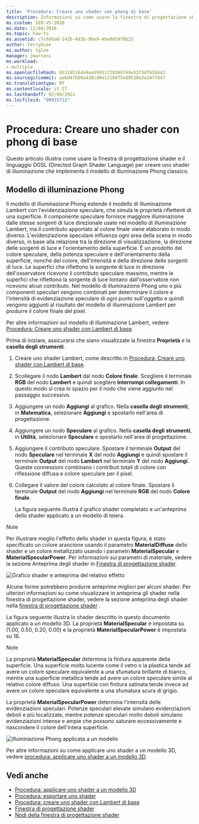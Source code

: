 ```yaml
---
title: 'Procedura: Creare uno shader con phong di base'
description: Informazioni su come usare la finestra di progettazione shader e il linguaggio di Graph shader diretto per creare uno shader di illuminazione che implementa il modello di illuminazione Phong classico.
ms.custom: SEO-VS-2020
ms.date: 11/04/2016
ms.topic: how-to
ms.assetid: c7c69da8-142b-4d3b-9be9-4be0d5970b25
author: TerryGLee
ms.author: tglee
manager: jmartens
ms.workload:
- multiple
ms.openlocfilehash: b5319526da9aa59951729389749e53f3df65b643
ms.sourcegitcommit: ae6d47b09a439cd0e13180f5e89510e3e347fd47
ms.translationtype: MT
ms.contentlocale: it-IT
ms.lasthandoff: 02/08/2021
ms.locfileid: "99915712"
---
```

# <a name="how-to-create-a-basic-phong-shader"></a>Procedura: Creare uno shader con phong di base

Questo articolo illustra come usare la finestra di progettazione shader e il linguaggio DGSL (Directed Graph Shader Language) per creare uno shader di illuminazione che implementa il modello di illuminazione Phong classico.

## <a name="the-phong-lighting-model"></a>Modello di illuminazione Phong

Il modello di illuminazione Phong estende il modello di illuminazione Lambert con l'evidenziazione speculare, che simula le proprietà riflettenti di una superficie. Il componente speculare fornisce maggiore illuminazione dalle stesse sorgenti di luce direzionale usate nel modello di illuminazione Lambert, ma il contributo apportato al colore finale viene elaborato in modo diverso. L'evidenziazione speculare influenza ogni area della scena in modo diverso, in base alla relazione tra la direzione di visualizzazione, la direzione delle sorgenti di luce e l'orientamento della superficie. È un prodotto del colore speculare, della potenza speculare e dell'orientamento della superficie, nonché del colore, dell'intensità e della direzione delle sorgenti di luce. Le superfici che riflettono la sorgente di luce in direzione dell'osservatore ricevono il contributo speculare massimo, mentre le superfici che riflettono la sorgente di luce lontano dall'osservatore non ricevono alcun contributo. Nel modello di illuminazione Phong uno o più componenti speculari vengono combinati per determinare il colore e l'intensità di evidenziazione speculare di ogni punto sull'oggetto e quindi vengono aggiunti al risultato del modello di illuminazione Lambert per produrre il colore finale del pixel.

Per altre informazioni sul modello di illuminazione Lambert, vedere [Procedura: Creare uno shader con Lambert di base](../designers/how-to-create-a-basic-lambert-shader.md).

Prima di iniziare, assicurarsi che siano visualizzate la finestra **Proprietà** e la **casella degli strumenti**.

1. Creare uno shader Lambert, come descritto in [Procedura: Creare uno shader con Lambert di base](../designers/how-to-create-a-basic-lambert-shader.md).

2. Scollegare il nodo **Lambert** dal nodo **Colore finale**. Scegliere il terminale **RGB** del nodo **Lambert** e quindi scegliere **Interrompi collegamenti**. In questo modo si crea lo spazio per il nodo che viene aggiunto nel passaggio successivo.

3. Aggiungere un nodo **Aggiungi** al grafico. Nella **casella degli strumenti**, in **Matematica**, selezionare **Aggiungi** e spostarlo nell'area di progettazione.

4. Aggiungere un nodo **Speculare** al grafico. Nella **casella degli strumenti**, in **Utilità**, selezionare **Speculare** e spostarlo nell'area di progettazione.

5. Aggiungere il contributo speculare. Spostare il terminale **Output** del nodo **Speculare** nel terminale **X** del nodo **Aggiungi** e quindi spostare il terminale **Output** del nodo **Lambert** nel terminale **Y** del nodo **Aggiungi**. Queste connessioni combinano i contributi totali di colore con riflessione diffusa e colore speculare per il pixel.

6. Collegare il valore del colore calcolato al colore finale. Spostare il terminale **Output** del nodo **Aggiungi** nel terminale **RGB** del nodo **Colore finale**.

   La figura seguente illustra il grafico shader completato e un'anteprima dello shader applicato a un modello di teiera.

> [!NOTE]
> Per illustrare meglio l'effetto dello shader in questa figura, è stato specificato un colore arancione usando il parametro **MaterialDiffuse** dello shader e un colore metallizzato usando i parametri **MaterialSpecular** e **MaterialSpecularPower**. Per informazioni sui parametri di materiale, vedere la sezione Anteprima degli shader in [Finestra di progettazione shader](../designers/shader-designer.md).

![Grafico shader e anteprima del relativo effetto](../designers/media/digit-lighting-graph.png)

Alcune forme potrebbero produrre anteprime migliori per alcuni shader. Per ulteriori informazioni su come visualizzare in anteprima gli shader nella finestra di progettazione shader, vedere la sezione anteprima degli shader nella [finestra di progettazione shader](../designers/shader-designer.md) .

La figura seguente illustra lo shader descritto in questo documento applicato a un modello 3D. La proprietà **MaterialSpecular** è impostata su (1.00, 0.50, 0.20, 0.00) e la proprietà **MaterialSpecularPower** è impostata su 16.

> [!NOTE]
> La proprietà **MaterialSpecular** determina la finitura apparente della superficie. Una superficie molto lucente come il vetro o la plastica tende ad avere un colore speculare equivalente a una sfumatura brillante di bianco, mentre una superficie metallica tende ad avere un colore speculare simile al relativo colore diffuso. Una superficie con finitura satinata tende invece ad avere un colore speculare equivalente a una sfumatura scura di grigio.
>
> La proprietà **MaterialSpecularPower** determina l'intensità delle evidenziazioni speculari. Potenze speculari elevate simulano evidenziazioni deboli e più localizzate, mentre potenze speculari molto deboli simulano evidenziazioni intense e ampie che possono saturare eccessivamente e nascondere il colore dell'intera superficie.

![Illuminazione Phong applicata a un modello](../designers/media/digit-lighting-model.png)

Per altre informazioni su come applicare uno shader a un modello 3D, vedere [procedura: applicare uno shader a un modello 3D](../designers/how-to-apply-a-shader-to-a-3-d-model.md).

## <a name="see-also"></a>Vedi anche

- [Procedura: applicare uno shader a un modello 3D](../designers/how-to-apply-a-shader-to-a-3-d-model.md)
- [Procedura: esportare uno shader](../designers/how-to-export-a-shader.md)
- [Procedura: creare uno shader con Lambert di base](../designers/how-to-create-a-basic-lambert-shader.md)
- [Finestra di progettazione shader](../designers/shader-designer.md)
- [Nodi della finestra di progettazione shader](../designers/shader-designer-nodes.md)
